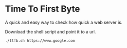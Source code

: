 # Time To First Byte

A quick and easy way to check how quick a web server is.

Download the shell script and point it to a url.

```
./ttfb.sh https://www.google.com
```
